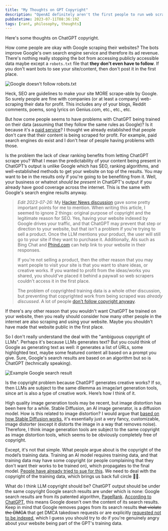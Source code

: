```yaml
---
title: "My Thoughts on GPT Copyright"
description: "OpenAI definitely aren't the first people to run web scrapers"
pubDatetime: 2023-07-11T08:36:19Z
tags: [rant, philosophy, thoughts]
---
```


Here's some thoughts on ChatGPT copyright.

How come people are okay with Google scraping their websites? The bots improve Google's own search engine service and therefore its ad revenue. There's nothing really stopping the bot from accessing publicly accessible data maybe except a `robots.txt` file that **they don't even have to follow**. If you don't want bots to see your site/content, then don't post it in the first place.

![Google doesn't follow robots.txt](@assets/robots-txt.png)

Heck, SEO are guidelines to make your site MORE scrape-able by Google. So surely people are fine with companies (or at least a company) web-scraping their data for profit. This includes any of your blogs, Reddit comments, poems, song lyrics on Genius.com, etc., etc., etc.

But how come people seems to have problems with ChatGPT being trained on their data (assuming that they follow the same rules as Google)? Is it because it's a [paid service](https://openai.com/blog/introducing-chatgpt-and-whisper-apis)? I thought we already established that people don't care that their content is being scraped for profit. For example, paid search engines do exist and I don't hear of people having problems with those.

Is the problem the lack of clear ranking benefits from letting ChatGPT scrape you? What I mean the predictability of your content being present in ChatGPT’s output is unlike Google which has SEO, ranking algorithms, and well-established methods to get your website on top of the results. You may want to be in the results only if you're going to be benefiting from it. Well, your business or whatnot _should be present_ in ChatGPT's output if you already have good coverage across the internet. This is the same with Google's search engine results anyway.

> _Edit 2023-07-26:_ My [Hacker News discussion](https://news.ycombinator.com/item?id=36681353) gave some pretty important points for me to mention. When writing this article, I seemed to ignore 2 things: original purpose of copyright and the legitimate reason for SEO. Yes, having your website indexed by Google drives your traffic, and that ChatGPT may prevent that step or direction to your website, but that isn't a problem if you're trying to sell a product. Once the LLM mentions your product, the user will still go to your site if they want to purchase it. Additionally, AIs such as Bing Chat and [Phind.com](https://www.phind.com/) can help link to your website in their responses.
>
> If you're not selling a product, then the other reason that you may want people to visit your site is that you want to share ideas, or creative works. If you wanted to profit from the ideas/works you shared, you should've placed it behind a paywall so web scrapers couldn't access it in the first place.
>
> The problem of copyrighted training data is a whole other discussion, but preventing that copyrighted work from being scraped was _already discussed_. A lot of people [don't follow copyright anyway](https://www.youtube.com/watch?v=1Jwo5qc78QU).

If there's any other reason that you wouldn't want ChatGPT be trained on your website, then you really should consider how many other people in the internet are also scraping and using your website. Maybe you shouldn't have made that website public in the first place.

So I don't really understand the deal with the "ambiguous copyright of LLMs". Perhaps it's because LLMs generates text? But you could think of Google as generating text as well: it generates a list of URLs, some highlighted text, maybe some featured content all based on a prompt you give. Sure, Google's search results are based on an algorithm but so is ChatGPT (technically speaking).

![Example Google search result](@assets/test-google-result.png)

Is the copyright problem because ChatGPT generates creative works? If so, then LLMs are subject to the same dilemma as image/art generation tools, since art is also a type of creative work. Here’s how I think of it.

High quality image generation tools may be recent, but image distortion has been here for a while. Stable Diffusion, an AI image generator, is a diffusion model. How is this related to image distortion? I would argue that [based on how Stable Diffusion works](https://stable-diffusion-art.com/how-stable-diffusion-work/), it's essentially just a very fancy, customizable, image distorter (except it distorts the image in a way that removes noise). Therefore, I think image generation tools are subject to the same copyright as image distortion tools, which seems to be obviously completely free of copyright.

Except, it's not that simple. What people argue about is the copyright of the model’s training data. Training an AI model requires training data, and that training data may have some copyright (or people complaining that they don't want their works to be trained on), which propagates to the final model. [People have already tried to sue for this](https://www.theverge.com/2023/1/17/23558516/ai-art-copyright-stable-diffusion-getty-images-lawsuit). We need to deal with the copyright of the training data, which brings us back full circle 🤷‍♂️.

What do I think LLM copyright should be? ChatGPT output should be under the same copyright Google search results are under which is none: Google search results are from its patented algorithm, [PageRank](https://en.wikipedia.org/wiki/PageRank). [According to ChatGPT](https://chat.openai.com/share/1bd141a7-0051-434d-b48e-10715e306632), this means Google doesn't own the content of its search results. Keep in mind that Google removes pages from its search results ~~that violate the DMCA~~ that get DMCA takedown requests or are explicitly [requested not to be indexed](https://developers.google.com/search/docs/crawling-indexing/block-indexing#:~:text=noindex%20is%20a%20rule%20set,noindex%20rule%2C%20such%20as%20Google.), which I guess you should try to do if you're genuinely angry about your website being part of the GPT's training data.
